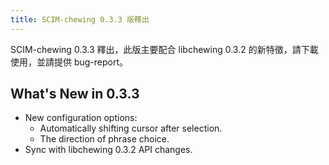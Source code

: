 ```yaml
---
title: SCIM-chewing 0.3.3 版釋出
---
```

SCIM-chewing 0.3.3 釋出，此版主要配合 libchewing 0.3.2 的新特徵，請下載使用，並請提供 bug-report。

What's New in 0.3.3
----------------------------------------------------------
* New configuration options:
    * Automatically shifting cursor after selection.
    * The direction of phrase choice.
* Sync with libchewing 0.3.2 API changes.
